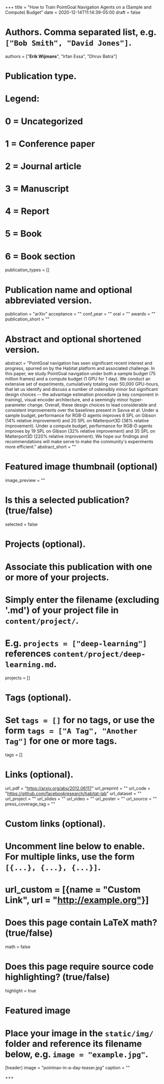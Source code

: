 +++
title = "How to Train PointGoal Navigation Agents on a (Sample and Compute) Budget"
date = 2020-12-14T11:14:39-05:00
draft = false

# Authors. Comma separated list, e.g. `["Bob Smith", "David Jones"]`.
authors = ["**Erik Wijmans**", "Irfan Essa", "Dhruv Batra"]

# Publication type.
# Legend:
# 0 = Uncategorized
# 1 = Conference paper
# 2 = Journal article
# 3 = Manuscript
# 4 = Report
# 5 = Book
# 6 = Book section
publication_types = []

# Publication name and optional abbreviated version.
publication = "arXiv"
acceptance = ""
conf_year = ""
oral = ""
awards = ""
publication_short = ""


# Abstract and optional shortened version.
abstract = "PointGoal navigation has seen significant recent interest and progress, spurred on by the Habitat platform and associated challenge. In this paper, we study PointGoal navigation under both a sample budget (75 million frames) and a compute budget (1 GPU for 1 day). We conduct an extensive set of experiments, cumulatively totaling over 50,000 GPU-hours, that let us identify and discuss a number of ostensibly minor but significant design choices -- the advantage estimation procedure (a key component in training), visual encoder architecture, and a seemingly minor hyper-parameter change. Overall, these design choices to lead considerable and consistent improvements over the baselines present in Savva et al. Under a sample budget, performance for RGB-D agents improves 8 SPL on Gibson (14% relative improvement) and 20 SPL on Matterport3D (38% relative improvement). Under a compute budget, performance for RGB-D agents improves by 19 SPL on Gibson (32% relative improvement) and 35 SPL on Matterport3D (220% relative improvement). We hope our findings and recommendations will make serve to make the community's experiments more efficient."
abstract_short = ""

# Featured image thumbnail (optional)
image_preview = ""

# Is this a selected publication? (true/false)
selected = false

# Projects (optional).
#   Associate this publication with one or more of your projects.
#   Simply enter the filename (excluding '.md') of your project file in `content/project/`.
#   E.g. `projects = ["deep-learning"]` references `content/project/deep-learning.md`.
projects = []

# Tags (optional).
#   Set `tags = []` for no tags, or use the form `tags = ["A Tag", "Another Tag"]` for one or more tags.
tags = []

# Links (optional).
url_pdf = "https://arxiv.org/abs/2012.06117"
url_preprint = ""
url_code = "https://github.com/facebookresearch/habitat-lab"
url_dataset = ""
url_project = ""
url_slides = ""
url_video = ""
url_poster = ""
url_source = ""
press_coverage_tag = ""

# Custom links (optional).
#   Uncomment line below to enable. For multiple links, use the form `[{...}, {...}, {...}]`.
# url_custom = [{name = "Custom Link", url = "http://example.org"}]

# Does this page contain LaTeX math? (true/false)
math = false

# Does this page require source code highlighting? (true/false)
highlight = true

# Featured image
# Place your image in the `static/img/` folder and reference its filename below, e.g. `image = "example.jpg"`.
[header]
image = "pointnav-in-a-day-teaser.jpg"
caption = ""

+++
